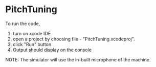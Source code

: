 PitchTuning
===========

To run the code, 
1) turn on xcode IDE
2) open a project by choosing file - "PitchTuning.xcodeproj". 
3) click "Run" button
4) Output should display on the console

NOTE: The simulator will use the in-built microphone of the machine.
